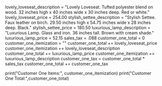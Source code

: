 lovely_loveseat_description = "Lovely Loveseat. Tufted polyester blend on wood. 32 inches high x 40 inches wide x 30 inches deep. Red or white."
lovely_loveseat_price = 254.00
stylish_settee_description = "Stylish Settee. Faux leather on birch. 29.50 inches high x 54.75 inches wide x 28 inches deep. Black."
stylish_settee_price = 180.50
luxurious_lamp_description = "Luxurious Lamp. Glass and iron. 36 inches tall. Brown with cream shade."
luxurious_lamp_price = 52.15
sales_tax = .088
customer_one_total = 0
customer_one_itemization = ""
customer_one_total += lovely_loveseat_price
customer_one_itemization += lovely_loveseat_description
customer_one_total += luxurious_lamp_price
customer_one_itemization += luxurious_lamp_description
customer_one_tax = customer_one_total * sales_tax
customer_one_total += customer_one_tax

print("Customer One Items:", customer_one_itemization)
print("Customer One Total:",customer_one_total)
